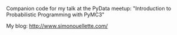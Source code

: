 Companion code for my talk at the PyData meetup: "Introduction to Probabilistic Programming with PyMC3"

My blog: http://www.simonouellette.com/
